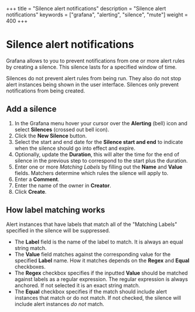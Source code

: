 +++
title = "Silence alert notifications"
description = "Silence alert notifications"
keywords = ["grafana", "alerting", "silence", "mute"]
weight = 400
+++

# Silence alert notifications

Grafana allows to you to prevent notifications from one or more alert rules by creating a silence. This silence lasts for a specified window of time.

Silences do not prevent alert rules from being run. They also do not stop alert instances being shown in the user interface. Silences only prevent notifications from being created.

## Add a silence

1. In the Grafana menu hover your cursor over the **Alerting** (bell) icon and select **Silences** (crossed out bell icon).
1. Click the **New Silence** button.
1. Select the start and end date for the **Silence start and end** to indicate when the silence should go into effect and expire.
1. Optionally, update the **Duration**, this will alter the time for the end of silence in the previous step to correspond to the start plus the duration.
1. Enter one or more *Matching Labels* by filling out the **Name** and **Value** fields. Matchers determine which rules the silence will apply to.
1. Enter a **Comment**.
1. Enter the name of the owner in **Creator**.
1. Click **Create**.

## How label matching works

Alert instances that have labels that match all of the "Matching Labels" specified in the silence will be suppressed.

- The **Label** field is the name of the label to match. It is always an equal string match.
- The **Value** field matches against the corresponding value for the specified **Label** name. How it matches depends on the **Regex** and **Equal** checkboxes.
- The **Regex** checkbox specifies if the inputted **Value** should be matched against labels as a regular expression. The regular expression is always anchored. If not selected it is an exact string match.
- The **Equal** checkbox specifies if the match should include alert instances that match or do not match. If not checked, the silence will include alert instances _do not_ match.
